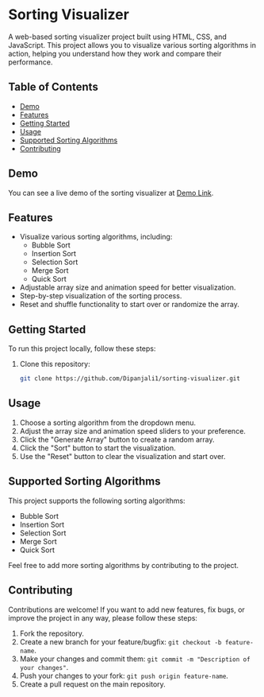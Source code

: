 # Sorting Visualizer

A web-based sorting visualizer project built using HTML, CSS, and JavaScript. This project allows you to visualize various sorting algorithms in action, helping you understand how they work and compare their performance.

## Table of Contents

- [Demo](#demo)
- [Features](#features)
- [Getting Started](#getting-started)
- [Usage](#usage)
- [Supported Sorting Algorithms](#supported-sorting-algorithms)
- [Contributing](#contributing)

## Demo

You can see a live demo of the sorting visualizer at [Demo Link]([https://your-demo-link.com](https://dipanjali1.github.io/Sorting-Visualizer/)).

## Features

- Visualize various sorting algorithms, including:
  - Bubble Sort
  - Insertion Sort
  - Selection Sort
  - Merge Sort
  - Quick Sort
- Adjustable array size and animation speed for better visualization.
- Step-by-step visualization of the sorting process.
- Reset and shuffle functionality to start over or randomize the array.

## Getting Started

To run this project locally, follow these steps:

1. Clone this repository:

   ```bash
   git clone https://github.com/Dipanjali1/sorting-visualizer.git

## Usage

1. Choose a sorting algorithm from the dropdown menu.
2. Adjust the array size and animation speed sliders to your preference.
3. Click the "Generate Array" button to create a random array.
4. Click the "Sort" button to start the visualization.
5. Use the "Reset" button to clear the visualization and start over.

## Supported Sorting Algorithms

This project supports the following sorting algorithms:

- Bubble Sort
- Insertion Sort
- Selection Sort
- Merge Sort
- Quick Sort

Feel free to add more sorting algorithms by contributing to the project.

## Contributing

Contributions are welcome! If you want to add new features, fix bugs, or improve the project in any way, please follow these steps:

1. Fork the repository.
2. Create a new branch for your feature/bugfix: `git checkout -b feature-name`.
3. Make your changes and commit them: `git commit -m "Description of your changes"`.
4. Push your changes to your fork: `git push origin feature-name`.
5. Create a pull request on the main repository.



